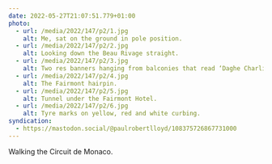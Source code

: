 ```yaml
---
date: 2022-05-27T21:07:51.779+01:00
photo:
  - url: /media/2022/147/p2/1.jpg
    alt: Me, sat on the ground in pole position.
  - url: /media/2022/147/p2/2.jpg
    alt: Looking down the Beau Rivage straight.
  - url: /media/2022/147/p2/3.jpg
    alt: Two res banners hanging from balconies that read ‘Daghe Charlie. Charles L’Eclair’
  - url: /media/2022/147/p2/4.jpg
    alt: The Fairmont hairpin.
  - url: /media/2022/147/p2/5.jpg
    alt: Tunnel under the Fairmont Hotel.
  - url: /media/2022/147/p2/6.jpg
    alt: Tyre marks on yellow, red and white curbing.
syndication:
  - https://mastodon.social/@paulrobertlloyd/108375726867731000
---
```


Walking the Circuit de Monaco.
